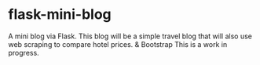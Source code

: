 # flask-mini-blog
A mini blog via Flask. This blog will be a simple travel blog that will also use web scraping to compare hotel prices. &amp; Bootstrap
This is a work in progress.